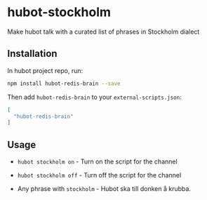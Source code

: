 # hubot-stockholm

Make hubot talk with a curated list of phrases in Stockholm dialect

## Installation

In hubot project repo, run:

```sh
npm install hubot-redis-brain --save
```

Then add `hubot-redis-brain` to your `external-scripts.json`:

```json
[
  "hubot-redis-brain"
]
```

## Usage

* `hubot stockholm on` - Turn on the script for the channel

* `hubot stockholm off` - Turn off the script for the channel

* Any phrase with `stockholm` - Hubot ska till donken å krubba.